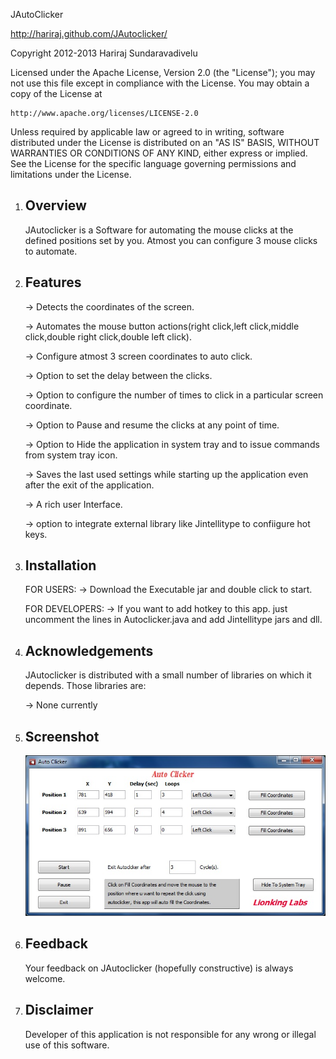JAutoClicker

http://hariraj.github.com/JAutoclicker/

Copyright 2012-2013 Hariraj Sundaravadivelu

Licensed under the Apache License, Version 2.0 (the "License");
you may not use this file except in compliance with the License.
You may obtain a copy of the License at

    http://www.apache.org/licenses/LICENSE-2.0

Unless required by applicable law or agreed to in writing, software
distributed under the License is distributed on an "AS IS" BASIS,
WITHOUT WARRANTIES OR CONDITIONS OF ANY KIND, either express or implied.
See the License for the specific language governing permissions and
limitations under the License.


1. Overview
   --------
   
   JAutoclicker is a Software for automating the mouse clicks at the defined
   positions set by you. Atmost you can configure 3 mouse clicks to automate.

2. Features
   --------
   -> Detects the coordinates of the screen.
   
   -> Automates the mouse button actions(right click,left click,middle click,double right click,double left click).
   
   -> Configure atmost 3 screen coordinates to auto click.
  
   -> Option to set the delay between the clicks.
 
   -> Option to configure the number of times to click in a particular screen coordinate.
 
   -> Option to Pause and resume the clicks at any point of time.

   -> Option to Hide the application in system tray and to issue commands from system tray icon.
 
   -> Saves the last used settings while starting up the application even after the exit of the application.
 
   -> A rich user Interface.
  
   -> option to integrate external library like Jintellitype to confiigure hot keys.

3. Installation
   ------------
   
   FOR USERS:
   -> Download the Executable jar and double click to start. 
     
   FOR DEVELOPERS:
   -> If you want to add hotkey to this app. just uncomment the lines in Autoclicker.java and add Jintellitype jars and dll.

4. Acknowledgements
   ----------------
   JAutoclicker is distributed with a small number of libraries on which it depends.
   Those libraries are:
   
	-> None currently

5. Screenshot
   -----------
   ![JAutoclicker](https://github.com/Hariraj/JAutoclicker/raw/origin/JAutoclicker/ScreenShot/Autoclicker.jpg)
      
6. Feedback
   --------
   Your feedback on JAutoclicker (hopefully constructive) is always welcome.
   
7. Disclaimer
   ----------
   Developer of this application is not responsible for any wrong or illegal use of this software.